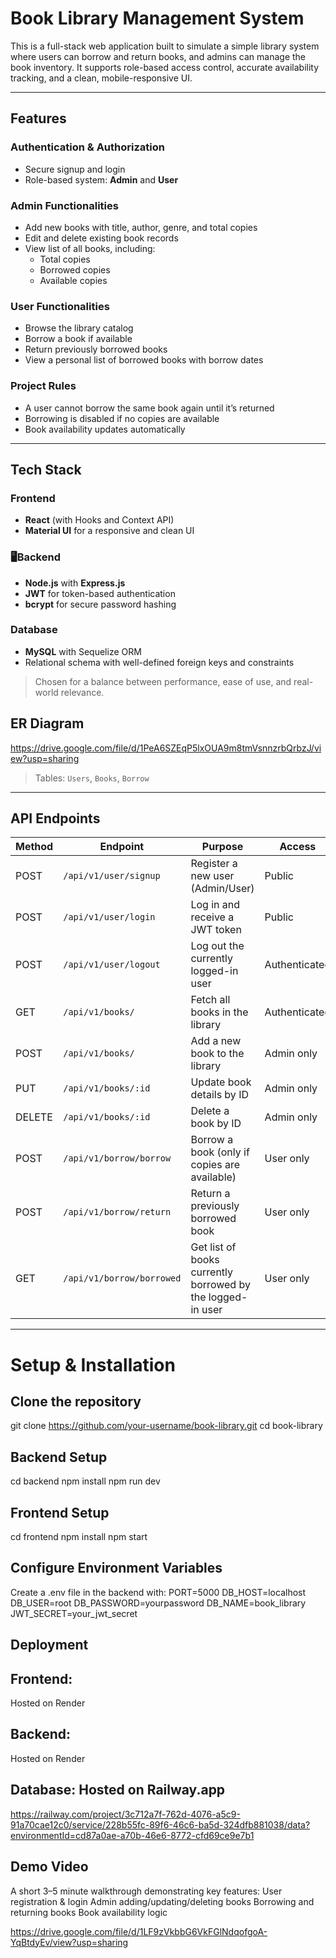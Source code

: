 # Book Library Management System

This is a full-stack web application built to simulate a simple library system where users can borrow and return books, and admins can manage the book inventory. It supports role-based access control, accurate availability tracking, and a clean, mobile-responsive UI.

---

##  Features

### Authentication & Authorization
- Secure signup and login
- Role-based system: **Admin** and **User**

### Admin Functionalities
- Add new books with title, author, genre, and total copies
- Edit and delete existing book records
- View list of all books, including:
  - Total copies
  - Borrowed copies
  - Available copies

###  User Functionalities
- Browse the library catalog
- Borrow a book if available
- Return previously borrowed books
- View a personal list of borrowed books with borrow dates

### Project Rules
- A user cannot borrow the same book again until it’s returned
- Borrowing is disabled if no copies are available
- Book availability updates automatically

---

## Tech Stack

### Frontend
- **React** (with Hooks and Context API)
- **Material UI** for a responsive and clean UI

### 🖥Backend
- **Node.js** with **Express.js**
- **JWT** for token-based authentication
- **bcrypt** for secure password hashing

###  Database
- **MySQL** with Sequelize ORM
- Relational schema with well-defined foreign keys and constraints

> Chosen for a balance between performance, ease of use, and real-world relevance.


##  ER Diagram
https://drive.google.com/file/d/1PeA6SZEqP5lxOUA9m8tmVsnnzrbQrbzJ/view?usp=sharing

> Tables: `Users`, `Books`, `Borrow`
----

## API Endpoints

| Method | Endpoint                  | Purpose                                                      | Access         |
|--------|---------------------------|--------------------------------------------------------------|----------------|
| POST   | `/api/v1/user/signup`     | Register a new user (Admin/User)                             | Public         |
| POST   | `/api/v1/user/login`      | Log in and receive a JWT token                               | Public         |
| POST   | `/api/v1/user/logout`     | Log out the currently logged-in user                         | Authenticated  |
| GET    | `/api/v1/books/`          | Fetch all books in the library                               | Authenticated  |
| POST   | `/api/v1/books/`          | Add a new book to the library                                | Admin only     |
| PUT    | `/api/v1/books/:id`       | Update book details by ID                                    | Admin only     |
| DELETE | `/api/v1/books/:id`       | Delete a book by ID                                          | Admin only     |
| POST   | `/api/v1/borrow/borrow`   | Borrow a book (only if copies are available)                 | User only      |
| POST   | `/api/v1/borrow/return`   | Return a previously borrowed book                            | User only      |
| GET    | `/api/v1/borrow/borrowed` | Get list of books currently borrowed by the logged-in user   | User only      |

---
 # Setup & Installation
 
 ## Clone the repository

git clone https://github.com/your-username/book-library.git
cd book-library

## Backend Setup
cd backend
npm install
npm run dev

## Frontend Setup
cd frontend
npm install
npm start

## Configure Environment Variables
Create a .env file in the backend with:
PORT=5000
DB_HOST=localhost
DB_USER=root
DB_PASSWORD=yourpassword
DB_NAME=book_library
JWT_SECRET=your_jwt_secret

## Deployment

## Frontend:
Hosted on Render
## Backend: 
Hosted on Render

## Database: Hosted on Railway.app
https://railway.com/project/3c712a7f-762d-4076-a5c9-91a70cae12c0/service/228b55fc-89f6-46c6-ba5d-324dfb881038/data?environmentId=cd87a0ae-a70b-46e6-8772-cfd69ce9e7b1

## Demo Video
A short 3–5 minute walkthrough demonstrating key features:
User registration & login
Admin adding/updating/deleting books
Borrowing and returning books
Book availability logic

https://drive.google.com/file/d/1LF9zVkbbG6VkFGlNdqofgoA-YqBtdyEv/view?usp=sharing



